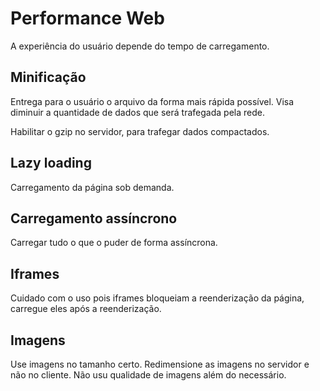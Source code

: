 # Performance Web
A experiência do usuário depende do tempo de carregamento.

## Minificação
Entrega para o usuário o arquivo da forma mais rápida possível.
Visa diminuir a quantidade de dados que será trafegada pela rede.

Habilitar o gzip no servidor, para trafegar dados compactados.

## Lazy loading
Carregamento da página sob demanda.

## Carregamento assíncrono
Carregar tudo o que o puder de forma assíncrona.

## Iframes
Cuidado com o uso pois iframes bloqueiam a reenderização da página, carregue eles após a reenderização.

## Imagens
Use imagens no tamanho certo.
Redimensione as imagens no servidor e não no cliente.
Não usu qualidade de imagens além do necessário.

